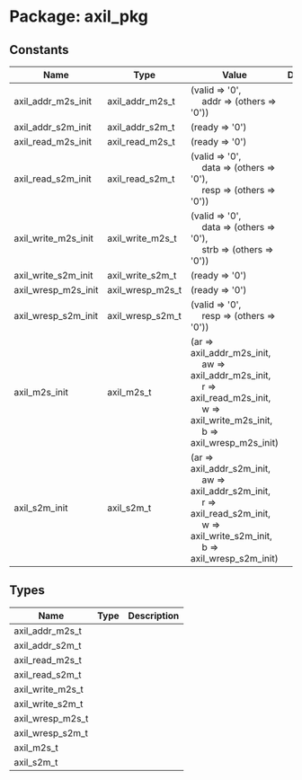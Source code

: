 # Package: axil_pkg

## Constants

| Name                | Type             | Value                                                                                                                                                                                                                                                                                                                                                                                                                                                      | Description |
| ------------------- | ---------------- | ---------------------------------------------------------------------------------------------------------------------------------------------------------------------------------------------------------------------------------------------------------------------------------------------------------------------------------------------------------------------------------------------------------------------------------------------------------- | ----------- |
| axil_addr_m2s_init  | axil_addr_m2s_t  |  (valid => '0',<br><span style="padding-left:20px">                                                     addr => (others => '0'))                                                                                                                                                                                                                                                                                                                           |             |
| axil_addr_s2m_init  | axil_addr_s2m_t  |  (ready => '0')                                                                                                                                                                                                                                                                                                                                                                                                                                            |             |
| axil_read_m2s_init  | axil_read_m2s_t  |  (ready => '0')                                                                                                                                                                                                                                                                                                                                                                                                                                            |             |
| axil_read_s2m_init  | axil_read_s2m_t  |  (valid => '0',<br><span style="padding-left:20px">                                                     data => (others => '0'),<br><span style="padding-left:20px">                                                     resp => (others => '0'))                                                                                                                                                                                                          |             |
| axil_write_m2s_init | axil_write_m2s_t |  (valid => '0',<br><span style="padding-left:20px">                                                       data => (others => '0'),<br><span style="padding-left:20px">                                                       strb => (others => '0'))                                                                                                                                                                                                      |             |
| axil_write_s2m_init | axil_write_s2m_t |  (ready => '0')                                                                                                                                                                                                                                                                                                                                                                                                                                            |             |
| axil_wresp_m2s_init | axil_wresp_m2s_t |  (ready => '0')                                                                                                                                                                                                                                                                                                                                                                                                                                            |             |
| axil_wresp_s2m_init | axil_wresp_s2m_t |  (valid => '0',<br><span style="padding-left:20px">                                                       resp => (others => '0'))                                                                                                                                                                                                                                                                                                                         |             |
| axil_m2s_init       | axil_m2s_t       |  (ar => axil_addr_m2s_init,<br><span style="padding-left:20px">                                           aw => axil_addr_m2s_init,<br><span style="padding-left:20px">                                           r => axil_read_m2s_init,<br><span style="padding-left:20px">                                           w => axil_write_m2s_init,<br><span style="padding-left:20px">                                           b => axil_wresp_m2s_init) |             |
| axil_s2m_init       | axil_s2m_t       |  (ar => axil_addr_s2m_init,<br><span style="padding-left:20px">                                           aw => axil_addr_s2m_init,<br><span style="padding-left:20px">                                           r => axil_read_s2m_init,<br><span style="padding-left:20px">                                           w => axil_write_s2m_init,<br><span style="padding-left:20px">                                           b => axil_wresp_s2m_init) |             |
## Types

| Name             | Type | Description |
| ---------------- | ---- | ----------- |
| axil_addr_m2s_t  |      |             |
| axil_addr_s2m_t  |      |             |
| axil_read_m2s_t  |      |             |
| axil_read_s2m_t  |      |             |
| axil_write_m2s_t |      |             |
| axil_write_s2m_t |      |             |
| axil_wresp_m2s_t |      |             |
| axil_wresp_s2m_t |      |             |
| axil_m2s_t       |      |             |
| axil_s2m_t       |      |             |

